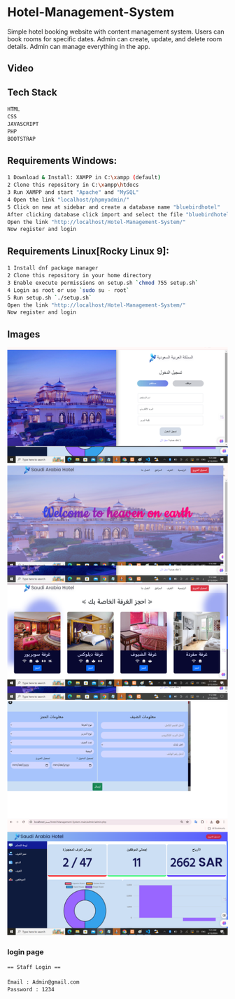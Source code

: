 # Hotel-Management-System

Simple hotel booking website with content management system. Users can book rooms for specific dates. Admin can create, update, and delete room details. Admin can manage everything in the app.

## Video

## Tech Stack 

```sh
HTML
CSS
JAVASCRIPT
PHP
BOOTSTRAP 
```

## Requirements Windows:

```sh
1 Download & Install: XAMPP in C:\xampp (default)
2 Clone this repository in C:\xampp\htdocs
3 Run XAMPP and start "Apache" and "MySQL"
4 Open the link "localhost/phpmyadmin/"
5 Click on new at sidebar and create a database name "bluebirdhotel"
After clicking database click import and select the file "bluebirdhotel.sql"
Open the link "http://localhost/Hotel-Management-System/"
Now register and login
```

## Requirements Linux[Rocky Linux 9]:

```sh
1 Install dnf package manager
2 Clone this repository in your home directory
3 Enable execute permissions on setup.sh `chmod 755 setup.sh`
4 Login as root or use `sudo su - root`
5 Run setup.sh `./setup.sh`
Open the link "http://localhost/Hotel-Management-System/"
Now register and login
```
## Images
![Image 1](image/1.png)
![Image 2](image/2.png)
![Image 3](image/3.png)
![Image 4](image/4.png)
![Image 5](image/5.png)

### login page

```sh
== Staff Login ==

Email : Admin@gmail.com
Password : 1234
```
